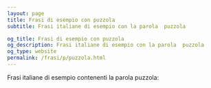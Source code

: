 ```yaml
---
layout: page
title: Frasi di esempio con puzzola 
subtitle: Frasi italiane di esempio con la parola  puzzola

og_title: Frasi di esempio con puzzola 
og_description: Frasi italiane di esempio con la parola  puzzola
og_type: website
permalink: /frasi/p/puzzola.html
---
```


Frasi italiane di esempio contenenti la parola puzzola:


